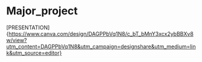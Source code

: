 # Major_project

[PRESENTATION]{https://www.canva.com/design/DAGPPbVq1N8/c_bT_bMnY3xcx2ybBBXv8w/view?utm_content=DAGPPbVq1N8&utm_campaign=designshare&utm_medium=link&utm_source=editor}
